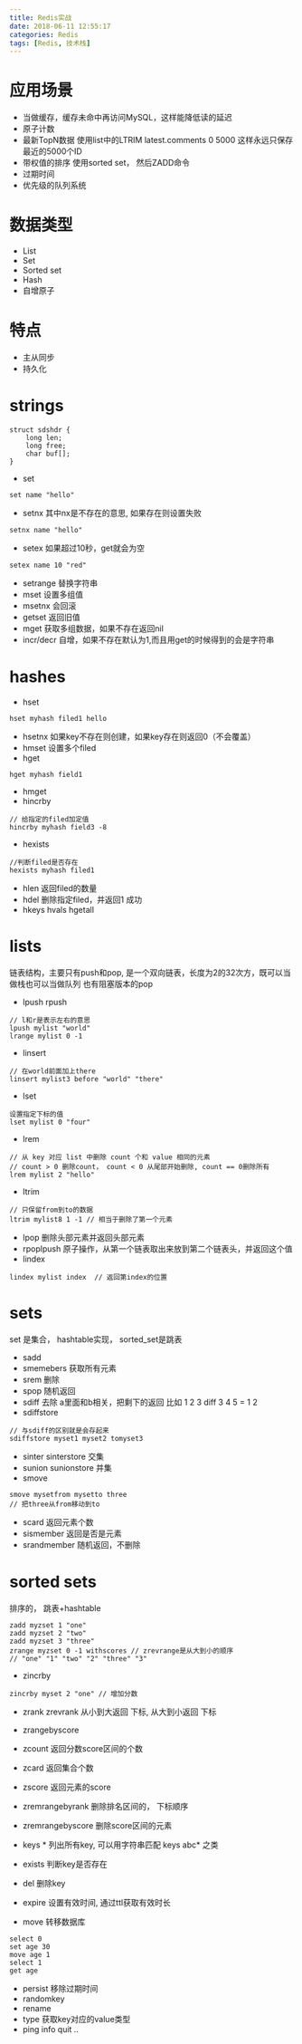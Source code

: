 ```yaml
---
title: Redis实战
date: 2018-06-11 12:55:17
categories: Redis
tags: [Redis, 技术栈]
---
```

# 应用场景
* 当做缓存，缓存未命中再访问MySQL，这样能降低读的延迟
* 原子计数
* 最新TopN数据
使用list中的LTRIM latest.comments 0 5000 这样永远只保存最近的5000个ID
* 带权值的排序
使用sorted set， 然后ZADD命令
* 过期时间
* 优先级的队列系统

# 数据类型
* List
* Set
* Sorted set
* Hash
* 自增原子
# 特点
* 主从同步
* 持久化
# strings
```
struct sdshdr {
    long len;
    long free;
    char buf[];
}
```
* set
```
set name "hello"
```
* setnx
其中nx是不存在的意思, 如果存在则设置失败
```
setnx name "hello"
```
* setex
如果超过10秒，get就会为空
```
setex name 10 "red"
```
* setrange
替换字符串
* mset 
设置多组值
* msetnx
会回滚
* getset
返回旧值
* mget
获取多组数据，如果不存在返回nil
* incr/decr
自增，如果不存在默认为1,而且用get的时候得到的会是字符串
# hashes
* hset
```
hset myhash filed1 hello
```
* hsetnx
如果key不存在则创建，如果key存在则返回0（不会覆盖）
* hmset
设置多个filed
* hget
```
hget myhash field1
```
* hmget
* hincrby
```
// 给指定的filed加定值
hincrby myhash field3 -8
```
* hexists
```
//判断filed是否存在
hexists myhash filed1
```
 
* hlen 
返回filed的数量
* hdel
删除指定filed，并返回1 成功
* hkeys hvals hgetall
# lists
链表结构，主要只有push和pop, 是一个双向链表，长度为2的32次方，既可以当做栈也可以当做队列
也有阻塞版本的pop
* lpush rpush
```
// l和r是表示左右的意思
lpush mylist "world"
lrange mylist 0 -1
```
* linsert
```
// 在world前面加上there
linsert mylist3 before "world" "there"
```
* lset
```
设置指定下标的值
lset mylist 0 "four"
```
* lrem
```
// 从 key 对应 list 中删除 count 个和 value 相同的元素
// count > 0 删除count， count < 0 从尾部开始删除, count == 0删除所有
lrem mylist 2 "hello"
```
* ltrim
```
// 只保留from到to的数据
ltrim mylist8 1 -1 // 相当于删除了第一个元素
```
* lpop
删除头部元素并返回头部元素
* rpoplpush
原子操作，从第一个链表取出来放到第二个链表头，并返回这个值
* lindex 
```
lindex mylist index  // 返回第index的位置
```
# sets
set 是集合， hashtable实现， sorted_set是跳表
* sadd
* smemebers
获取所有元素
* srem
删除
* spop
随机返回
* sdiff
去除 a里面和b相关，把剩下的返回
比如  1 2 3 diff 3 4 5 =  1 2
* sdiffstore
```
// 与sdiff的区别就是会存起来
sdiffstore myset1 myset2 tomyset3
```
 
* sinter sinterstore
交集
* sunion sunionstore
并集
* smove
```
smove mysetfrom mysetto three
// 把three从from移动到to
```

* scard
返回元素个数
* sismember
返回是否是元素
* srandmember 
随机返回，不删除
# sorted sets
排序的， 跳表+hashtable
```
zadd myzset 1 "one"
zadd myzset 2 "two"
zadd myzset 3 "three"
zrange myzset 0 -1 withscores // zrevrange是从大到小的顺序
// "one" "1" "two" "2" "three" "3"
```

* zincrby
```
zincrby myset 2 "one" // 增加分数
```

* zrank zrevrank
从小到大返回 下标, 从大到小返回 下标
* zrangebyscore
* zcount 
返回分数score区间的个数
* zcard
返回集合个数
* zscore 
返回元素的score
* zremrangebyrank
删除排名区间的， 下标顺序
* zremrangebyscore 
删除score区间的元素

* keys *
列出所有key, 可以用字符串匹配 keys abc* 之类
* exists
判断key是否存在
* del 
删除key
* expire 
设置有效时间, 通过ttl获取有效时长
* move 
转移数据库
```
select 0
set age 30
move age 1
select 1
get age
```

* persist
移除过期时间
* randomkey
* rename
* type
获取key对应的value类型
* ping  info  quit ..
